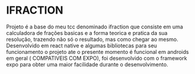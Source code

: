 
# IFRACTION

Projeto é a base do meu tcc denominado ifraction que consiste em uma calculadora de frações basicas e a forma teorica e pratica da sua resolução, trazendo não só o resultado, mas como chegar ao mesmo.
Desenvolvido em react native e algumas bibliotecas para seu funcionamento o projeto ate o presente momento é funcional em androids em geral ( COMPATIVEIS COM EXPO), foi desenvolvido com o framework expo para obter uma maior facilidade durante o desenvolvimento.
